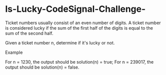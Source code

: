 # Is-Lucky-CodeSignal-Challenge-

Ticket numbers usually consist of an even number of digits. A ticket number is considered lucky if the sum of the first half of the digits is equal to the sum of the second half.

Given a ticket number n, determine if it's lucky or not.

Example

For n = 1230, the output should be
solution(n) = true;
For n = 239017, the output should be
solution(n) = false.
